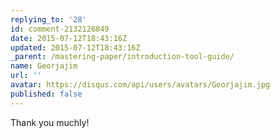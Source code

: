 ```yaml
---
replying_to: '28'
id: comment-2132126849
date: 2015-07-12T18:43:16Z
updated: 2015-07-12T18:43:16Z
_parent: /mastering-paper/introduction-tool-guide/
name: Georjajim
url: ''
avatar: https://disqus.com/api/users/avatars/Georjajim.jpg
published: false
---
```


Thank you muchly!
